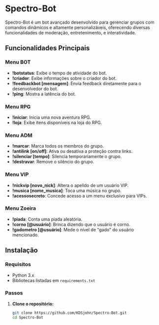# Spectro-Bot

Spectro-Bot é um bot avançado desenvolvido para gerenciar grupos com comandos dinâmicos e altamente personalizáveis, oferecendo diversas funcionalidades de moderação, entretenimento, e interatividade.

## Funcionalidades Principais

### Menu BOT
- **!botstatus**: Exibe o tempo de atividade do bot.
- **!criador**: Exibe informações sobre o criador do bot.
- **!feedbackbot [mensagem]**: Envia feedback diretamente para o desenvolvedor do bot.
- **!ping**: Mostra a latência do bot.

### Menu RPG
- **!iniciar**: Inicia uma nova aventura RPG.
- **!loja**: Exibe itens disponíveis na loja do RPG.

### Menu ADM
- **!marcar**: Marca todos os membros do grupo.
- **!antilink [on/off]**: Ativa ou desativa a proteção contra links.
- **!silenciar [tempo]**: Silencia temporariamente o grupo.
- **!destravar**: Remove o silêncio do grupo.

### Menu VIP
- **!nickvip [novo_nick]**: Altera o apelido de um usuário VIP.
- **!musica [nome_musica]**: Toca uma música no grupo.
- **!acessosecreto**: Concede acesso a um menu exclusivo para VIPs.

### Menu Zoeira
- **!piada**: Conta uma piada aleatória.
- **!corno [@usuário]**: Brinca dizendo que o usuário é corno.
- **!gadometro [@usuário]**: Mede o nível de "gado" do usuário mencionado.

## Instalação

### Requisitos

- Python 3.x
- Bibliotecas listadas em `requirements.txt`

### Passos

1. **Clone o repositório:**
   ```bash
   git clone https://github.com/KDSjohn/Spectro-Bot.git
   cd Spectro-Bot
